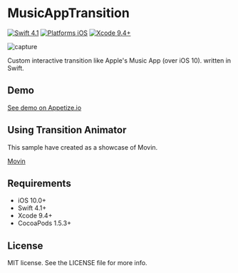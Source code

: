 # MusicAppTransition

[![Swift 4.1](https://img.shields.io/badge/Swift-4.1-orange.svg?style=flat)](https://developer.apple.com/swift/)
[![Platforms iOS](https://img.shields.io/badge/Platforms-iOS-lightgray.svg?style=flat)](https://developer.apple.com/swift/)
[![Xcode 9.4+](https://img.shields.io/badge/Xcode-9.4-blue.svg?style=flat)](https://developer.apple.com/swift/)

![capture](capture.gif "capture")

Custom interactive transition like Apple's Music App (over iOS 10). written in Swift.

## Demo

[See demo on Appetize.io](https://appetize.io/app/gf2qvbj17m2fcngwg88k37m6gc?device=iphone6s&scale=75&orientation=portrait&osVersion=11.4)


## Using Transition Animator

This sample have created as a showcase of Movin.

[Movin](https://github.com/xxxAIRINxxx/Movin)


## Requirements

* iOS 10.0+
* Swift 4.1+
* Xcode 9.4+
* CocoaPods 1.5.3+

## License

MIT license. See the LICENSE file for more info.
